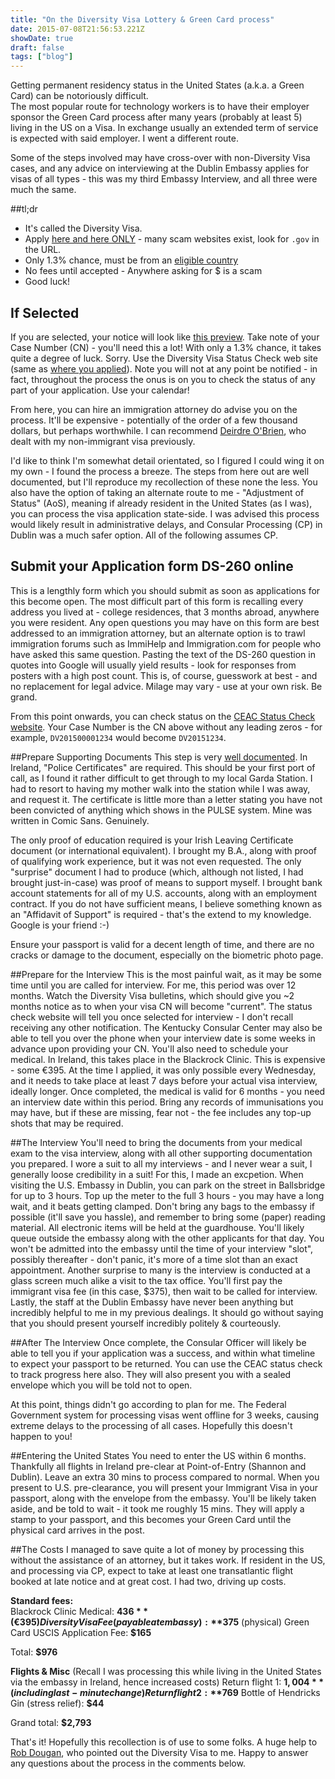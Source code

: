 ```yaml
---
title: "On the Diversity Visa Lottery & Green Card process"
date: 2015-07-08T21:56:53.221Z
showDate: true
draft: false
tags: ["blog"]
---
```


Getting permanent residency status in the United States (a.k.a. a Green Card) can be notoriously difficult.  
The most popular route for technology workers is to have their employer sponsor the Green Card process after many years (probably at least 5) living in the US on a Visa. In exchange usually an extended term of service is expected with said employer. I went a different route. 

Some of the steps involved may have cross-over with non-Diversity Visa cases, and any advice on interviewing at the Dublin Embassy applies for visas of all types - this was my third Embassy Interview, and all three were much the same. 

##tl;dr

 * It's called the Diversity Visa.
 * Apply [here and here ONLY](https://www.dvlottery.state.gov) - many scam websites exist, look for `.gov` in the URL.
 * Only 1.3% chance, must be from an [eligible country](https://en.wikipedia.org/wiki/Diversity_Immigrant_Visa#Ineligible_countries)
 * No fees until accepted - Anywhere asking for $ is a scam
 * Good luck!
 
## If Selected
If you are selected, your notice will look like [this preview](http://travel.state.gov/content/dam/visas/eDV_Sample.pdf).
Take note of your Case Number (CN) - you'll need this a lot! With only a 1.3% chance, it takes quite a degree of luck. Sorry.
Use the Diversity Visa Status Check web site (same as [where you applied](https://www.dvlottery.state.gov)). 
Note you will not at any point be notified - in fact, throughout the process the onus is on you to check the status of any part of your application. Use your calendar!  


From here, you can hire an immigration attorney do advise you on the process. It'll be expensive - potentially of the order of a few thousand dollars, but perhaps worthwhile. I can recommend [Deirdre O'Brien](http://obrienandassociates.com/), who dealt with my non-immigrant visa previously.
  
I'd like to think I'm somewhat detail orientated, so I figured I could wing it on my own - I found the process a breeze. 
The steps from here out are well documented, but I'll reproduce my recollection of these none the less. 
You also have the option of taking an alternate route to me - "Adjustment of Status" (AoS), meaning if already resident in the United States (as I was), you can process the visa application state-side. 
I was advised this process would likely result in administrative delays, and Consular Processing (CP) in Dublin was a much safer option. 
All of the following assumes CP.

## Submit your Application form DS-260 online
This is a lengthly form which you should submit as soon as applications for this become open. 
The most difficult part of this form is recalling every address you lived at - college residences, that 3 months abroad, anywhere you were resident.
Any open questions you may have on this form are best addressed to an immigration attorney, but an alternate option is to trawl immigration forums such as ImmiHelp and Immigration.com for people who have asked this same question. 
Pasting the text of the DS-260 question in quotes into Google will usually yield results - look for responses from posters with a high post count. 
This is, of course, guesswork at best - and no replacement for legal advice. Milage may vary - use at your own risk. 
Be grand.

From this point onwards, you can check status on the [CEAC Status Check website](https://ceac.state.gov/ceacstattracker/status.aspx). Your Case Number is the CN above without any leading zeros - for example, `DV201500001234` would become `DV20151234`.

##Prepare Supporting Documents
This step is very [well documented](http://travel.state.gov/content/visas/english/immigrate/diversity-visa/if-you-are-selected/prepare-supporting-documents.html).
In Ireland, "Police Certificates" are required. This should be your first port of call, as I found it rather difficult to get through to my local Garda Station. I had to resort to having my mother walk into the station while I was away, and request it. The certificate is little more than a letter stating you have not been convicted of anything which shows in the PULSE system. Mine was written in Comic Sans. Genuinely. 

The only proof of education required is your Irish Leaving Certificate document (or international equivalent). 
I brought my B.A., along with proof of qualifying work experience, but it was not even requested. 
The only "surprise" document I had to produce (which, although not listed, I had brought just-in-case) was proof of means to support myself. I brought bank account statements for all of my U.S. accounts, along with an employment contract. 
If you do not have sufficient means, I believe something known as an "Affidavit of Support" is required - that's the extend to my knowledge. Google is your friend :-)

Ensure your passport is valid for a decent length of time, and there are no cracks or damage to the document, especially on the biometric photo page. 

##Prepare for the Interview
This is the most painful wait, as it may be some time until you are called for interview. For me, this period was over 12 months. Watch the Diversity Visa bulletins, which should give you ~2 months notice as to when your visa CN will become "current". 
The status check website will tell you once selected for interview - I don't recall receiving any other notification. The Kentucky Consular Center may also be able to tell you over the phone when your interview date is some weeks in advance upon providing your CN. 
You'll also need to schedule your medical. In Ireland, this takes place in the Blackrock Clinic. This is expensive - some €395. At the time I applied, it was only possible every Wednesday, and it needs to take place at least 7 days before your actual visa interview, ideally longer. 
Once completed, the medical is valid for 6 months - you need an interview date within this period.
Bring any records of immunisations you may have, but if these are missing, fear not - the fee includes any top-up shots that may be required.

##The Interview
You'll need to bring the documents from your medical exam to the visa interview, along with all other supporting documentation you prepared. I wore a suit to all my interviews - and I never wear a suit, I generally loose credibility in a suit! For this, I made an excpetion. 
When visiting the U.S. Embassy in Dublin, you can park on the street in Ballsbridge for up to 3 hours. Top up the meter to the full 3 hours - you may have a long wait, and it beats getting clamped. 
Don't bring any bags to the embassy if possible (it'll save you hassle), and remember to bring some (paper) reading material. All electronic items will be held at the guardhouse. 
You'll likely queue outside the embassy along with the other applicants for that day. You won't be admitted into the embassy until the time of your interview "slot", possibly thereafter - don't panic, it's more of a time slot than an exact appointment. 
Another surprise to many is the interview is conducted at a glass screen much alike a visit to the tax office. 
You'll first pay the immigrant visa fee (in this case, $375), then wait to be called for interview.
Lastly, the staff at the Dublin Embassy have never been anything but incredibly helpful to me in my previous dealings. 
It should go without saying that you should present yourself incredibly politely & courteously. 

##After The Interview
Once complete, the Consular Officer will likely be able to tell you if your application was a success, and within what timeline to expect your passport to be returned. You can use the CEAC status check to track progress here also. 
They will also present you with a sealed envelope which you will be told not to open.

At this point, things didn't go according to plan for me. The Federal Government system for processing visas went offline for 3 weeks, causing extreme delays to the processing of all cases. Hopefully this doesn't happen to you!

##Entering the United States
You need to enter the US within 6 months. Thankfully all flights in Ireland pre-clear at Point-of-Entry (Shannon and Dublin). 
Leave an extra 30 mins to process compared to normal. When you present to U.S. pre-clearance, you will present your Immigrant Visa in your passport, along with the envelope from the embassy. 
You'll be likely taken aside, and be told to wait - it took me roughly 15 mins. They will apply a stamp to your passport, and this becomes your Green Card until the physical card arrives in the post. 

##The Costs
I managed to save quite a lot of money by processing this without the assistance of an attorney, but it takes work.
If resident in the US, and processing via CP, expect to take at least one transatlantic flight booked at late notice and at great cost. I had two, driving up costs. 

**Standard fees:**  
Blackrock Clinic Medical: **$436** (€395)
Diversity Visa Fee (payable at embassy): **$375**
(physical) Green Card USCIS Application Fee: **$165**

Total: **$976**

**Flights & Misc**
(Recall I was processing this while living in the United States via the embassy in Ireland, hence increased costs)
Return flight 1: **$1,004** (including last-minute change)
Return flight 2: **$769**
Bottle of Hendricks Gin (stress relief): **$44**

Grand total: **$2,793**


That's it! Hopefully this recollection is of use to some folks. A huge help to [Rob Dougan](https://twitter.com/rdougan?lang=en), who pointed out the Diversity Visa to me.
Happy to answer any questions about the process in the comments below. 
